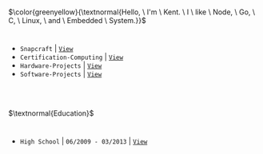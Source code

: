 <br />

$\color{greenyellow}{\textnormal{Hello, \ I'm \ Kent. \ I \ like \ Node, \ Go, \ C, \ Linux, \ and \ Embedded \ System.}}$
#
- `Snapcraft` | [`View`](https://snapcraft.io/publisher/kentlouisetonino) <br />
- `Certification-Computing` | [`View`](https://github.com/kentlouisetonino/kentlouisetonino/blob/develop/certification/Computing.md) <br />
- `Hardware-Projects` | [`View`](https://github.com/stars/kentlouisetonino/lists/hardware-projects) <br />
- `Software-Projects` | [`View`](https://github.com/stars/kentlouisetonino/lists/software-projects) <br />


<br />
<br />

$\textnormal{Education}$
#

- `High School` | `06/2009 - 03/2013` | [`View`](https://github.com/kentlouisetonino/kentlouisetonino/blob/develop/education/01-High-School.md)
